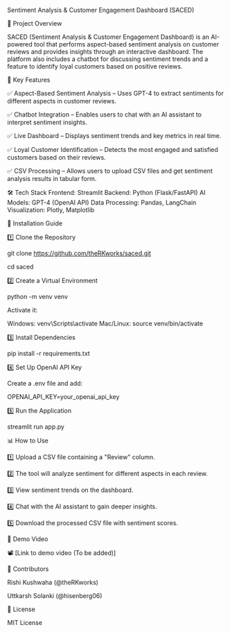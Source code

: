 Sentiment Analysis & Customer Engagement Dashboard (SACED)

🚀 Project Overview

SACED (Sentiment Analysis & Customer Engagement Dashboard) is an AI-powered tool that performs aspect-based sentiment analysis on customer reviews and provides insights through an interactive dashboard. The platform also includes a chatbot for discussing sentiment trends and a feature to identify loyal customers based on positive reviews.

🎯 Key Features

✅ Aspect-Based Sentiment Analysis – Uses GPT-4 to extract sentiments for different aspects in customer reviews.

✅ Chatbot Integration – Enables users to chat with an AI assistant to interpret sentiment insights.

✅ Live Dashboard – Displays sentiment trends and key metrics in real time.

✅ Loyal Customer Identification – Detects the most engaged and satisfied customers based on their reviews.

✅ CSV Processing – Allows users to upload CSV files and get sentiment analysis results in tabular form.

🛠️ Tech Stack
Frontend: Streamlit
Backend: Python (Flask/FastAPI)
AI Models: GPT-4 (OpenAI API)
Data Processing: Pandas, LangChain
Visualization: Plotly, Matplotlib

📌 Installation Guide

1️⃣ Clone the Repository

git clone https://github.com/theRKworks/saced.git

cd saced

2️⃣ Create a Virtual Environment

python -m venv venv

Activate it:

Windows: venv\Scripts\activate
Mac/Linux: source venv/bin/activate

3️⃣ Install Dependencies

pip install -r requirements.txt

4️⃣ Set Up OpenAI API Key

Create a .env file and add:

OPENAI_API_KEY=your_openai_api_key

5️⃣ Run the Application

streamlit run app.py

📊 How to Use

1️⃣ Upload a CSV file containing a "Review" column.

2️⃣ The tool will analyze sentiment for different aspects in each review.

3️⃣ View sentiment trends on the dashboard.

4️⃣ Chat with the AI assistant to gain deeper insights.

5️⃣ Download the processed CSV file with sentiment scores.


📌 Demo Video

📽️ [Link to demo video (To be added)]

👥 Contributors

Rishi Kushwaha (@theRKworks)

Uttkarsh Solanki (@hisenberg06)

📜 License

MIT License
